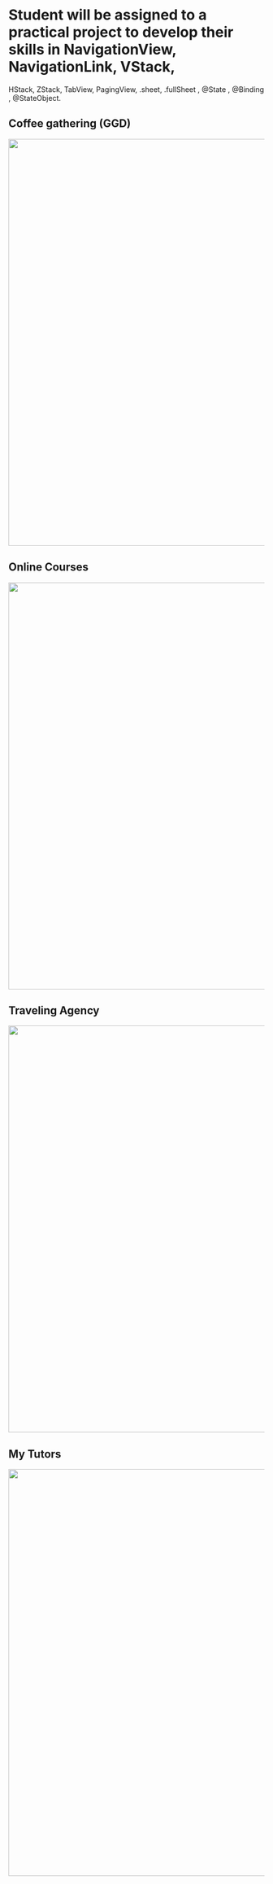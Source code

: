 # Student will be assigned to a practical project to develop their skills in NavigationView, NavigationLink, VStack,
HStack, ZStack, TabView, PagingView, .sheet, .fullSheet , @State , @Binding , @StateObject. 


## Coffee gathering (GGD)
<image src = https://user-images.githubusercontent.com/34104180/141256755-ebba1e83-888f-4c62-93ef-aa07017067ef.PNG width = "800" hieght = "800" />


## Online Courses 
<image src = https://user-images.githubusercontent.com/34104180/141257010-7a953477-d448-4ffb-a13d-c846e32697c5.PNG width = "800" hieght = "800" />


## Traveling Agency
<image src = https://user-images.githubusercontent.com/34104180/141257325-5d7a6be5-1db1-4965-ae49-80b77e8198f9.PNG width = "800" hieght = "800" />


## My Tutors
<image src = https://user-images.githubusercontent.com/34104180/141257455-b81a1128-f088-4316-98fb-5a3dd4055c3a.PNG width = "800" hieght = "800" />
